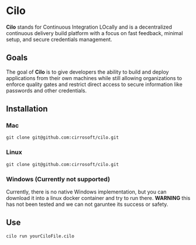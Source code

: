 # Cilo
__Cilo__ stands for Continuous Integration LOcally and is a decentralized continuous delivery build platform with a focus on fast feedback, minimal setup, and secure credentials management. 

## Goals
The goal of __Cilo__ is to give developers the ability to build and deploy applications from their own machines while still allowing organizations to enforce quality gates and restrict direct access to secure information like passwords and other credentials.

## Installation
### Mac
  `
  git clone git@github.com:cirrosoft/cilo.git
  `
  
### Linux
  `
  git clone git@github.com:cirrosoft/cilo.git
  `
  
### Windows (Currently not supported)
  Currently, there is no native Windows implementation, but you can download it into a linux docker container and try to run there. __WARNING__ this has not been tested and we can not garuntee its success or safety.
  
## Use
`
cilo run yourCiloFile.cilo
`
  
